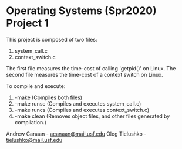 # Operating Systems (Spr2020) Project 1
This project is composed of two files:
  1. system_call.c
  2. context_switch.c

The first file measures the time-cost of calling 'getpid()' on Linux. The second file measures the time-cost of a context switch on Linux.

To compile and execute:
 1. -make            (Compiles both files)
 2. -make runsc      (Compiles and executes system_call.c)
 3. -make runcs      (Compiles and executes context_switch.c)
 4. -make clean      (Removes object files, and other files generated by compilation.)
  
  Andrew Canaan - acanaan@mail.usf.edu
  Oleg Tielushko - tielushko@mail.usf.edu
